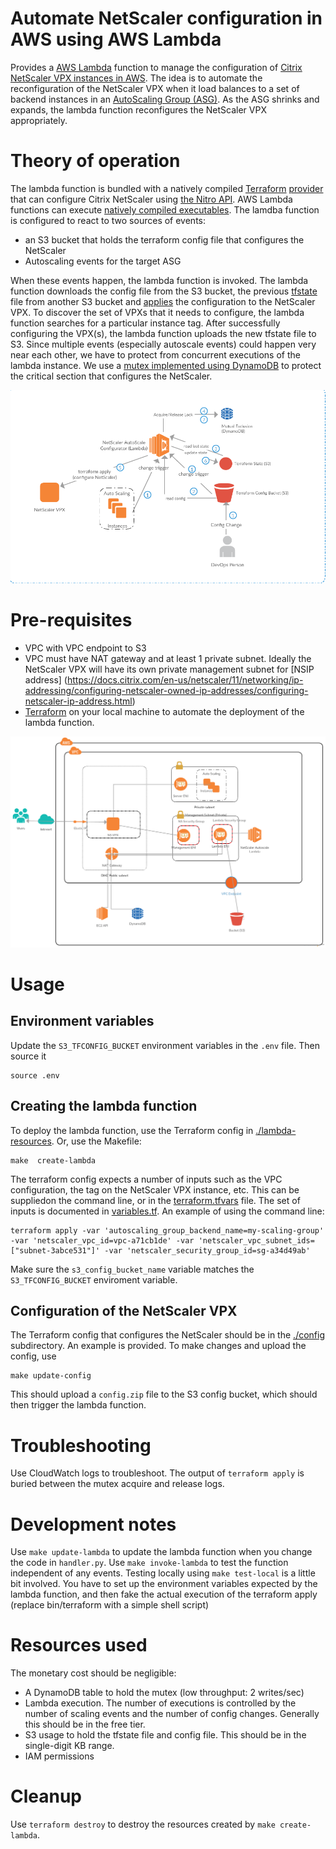 # Automate NetScaler configuration in AWS using AWS Lambda
Provides a [AWS Lambda](https://aws.amazon.com/lambda) function to manage the configuration of [Citrix NetScaler VPX instances in AWS](https://aws.amazon.com/marketplace/seller-profile?id=fb9c6078-b60f-47f6-8622-49d5e1d5aca7). The idea is to automate the reconfiguration of the NetScaler VPX when it load balances to a set of backend instances in an [AutoScaling Group (ASG)](https://aws.amazon.com/autoscaling/). As the ASG shrinks and expands, the lambda function reconfigures the NetScaler VPX appropriately.


# Theory of operation
The lambda function is bundled with a natively compiled [Terraform](https://terraform.io/) [provider](https://github.com/citrix/terraform-provider-netscaler) that can configure Citrix NetScaler using [the Nitro API](https://docs.citrix.com/en-us/netscaler/11/nitro-api.html). AWS Lambda functions can execute [natively compiled executables](https://aws.amazon.com/blogs/compute/running-executables-in-aws-lambda/). The lamdba function is configured to react to two sources of events:

* an S3 bucket that holds the terraform config file that configures the NetScaler
* Autoscaling events for the target ASG

When these events happen, the lambda function is invoked. The lambda function downloads the config file from the S3 bucket, the previous [tfstate](https://www.terraform.io/docs/state/) file from another S3 bucket and [applies](https://www.terraform.io/docs/commands/apply.html) the configuration to the NetScaler VPX. To discover the set of VPXs that it needs to configure, the lambda function searches for a particular instance tag. After successfully configuring the VPX(s), the lambda function uploads the new tfstate file to S3. Since multiple events (especially autoscale events) could happen very near each other, we have to protect from concurrent executions of the lambda instance. We use a [mutex implemented using DynamoDB](https://github.com/chiradeep/lambda-mutex)  to protect the critical section that configures the NetScaler.

<img src="docs/figure.png" width="720"/>


# Pre-requisites

* VPC with VPC endpoint to S3
* VPC must have NAT gateway and at least 1 private subnet. Ideally the NetScaler VPX will have its own private management subnet for [NSIP address] (https://docs.citrix.com/en-us/netscaler/11/networking/ip-addressing/configuring-netscaler-owned-ip-addresses/configuring-netscaler-ip-address.html)
* [Terraform](https://terraform.io) on your local machine to automate the deployment of the lambda function.

<img src="docs/NS - single VPX AWS deployment.png" width="720"/>

# Usage
## Environment variables
Update the `S3_TFCONFIG_BUCKET` environment variables in the `.env` file. Then source it

```
source .env
```


## Creating the lambda function
To deploy the lambda function, use the Terraform config in [./lambda-resources](./lambda-resources). Or, use the Makefile:

```
make  create-lambda
```

The terraform config expects a number of inputs such as the VPC configuration, the tag on the NetScaler VPX instance, etc. This can be suppliedon the command line, or in the [terraform.tfvars](./lambda-resources/terraform.tfvars) file. The set of inputs is documented in [variables.tf](./lambda-resources/variables.tf).
An example of using the command line:

```
terraform apply -var 'autoscaling_group_backend_name=my-scaling-group' -var 'netscaler_vpc_id=vpc-a71cb1de' -var 'netscaler_vpc_subnet_ids=["subnet-3abce531"]' -var 'netscaler_security_group_id=sg-a34d49ab'
```

Make sure the `s3_config_bucket_name` variable matches the `S3_TFCONFIG_BUCKET` enviroment variable.

## Configuration of the NetScaler VPX
The Terraform config that configures the NetScaler should be in the [./config](./config) subdirectory. An example is provided. To make changes and upload the config, use

```
make update-config
```

This should upload a `config.zip` file to the S3 config bucket, which should then trigger the lambda function.

# Troubleshooting
Use CloudWatch logs to troubleshoot. The output of `terraform apply` is buried between the mutex acquire and release logs.

# Development notes
Use `make update-lambda` to update the lambda function when you change the code in `handler.py`. Use `make invoke-lambda` to test the function independent of any events. 
Testing locally using `make test-local` is a little bit involved. You have to set up the environment variables expected by the lambda function, and then fake the actual execution of the terraform apply (replace bin/terraform with a simple shell script)


# Resources used
The monetary cost should be negligible:

* A DynamoDB table to hold the mutex (low throughput: 2 writes/sec)
* Lambda execution. The number of executions is controlled by the number of scaling events and the number of config changes. Generally this should be in the free tier.
* S3 usage to hold the tfstate file and config file. This should be in the single-digit KB range.
* IAM permissions

# Cleanup
Use `terraform destroy` to destroy the resources created by `make create-lambda`.
